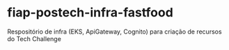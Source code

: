 # fiap-postech-infra-fastfood
Respositório de infra (EKS, ApiGateway, Cognito) para criação de recursos do Tech Challenge
